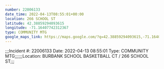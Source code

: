 ```yaml
---
number: 22006133
date_time: 2022-04-13T08:55:01+00:00
location: 266 SCHOOL ST
latitude: 42.38859294093615
longitude: -71.16407742312367
type: COMMUNITY MTG
google_maps_link: https://maps.google.com/?q=42.38859294093615,-71.16407742312367
---
```


;;;Incident #: 22006133  Date: 2022-04-13 08:55:01   Type: COMMUNITY MTG;;;;;;Location: BURBANK SCHOOL BASKETBALL CT / 266 SCHOOL ST;;;
